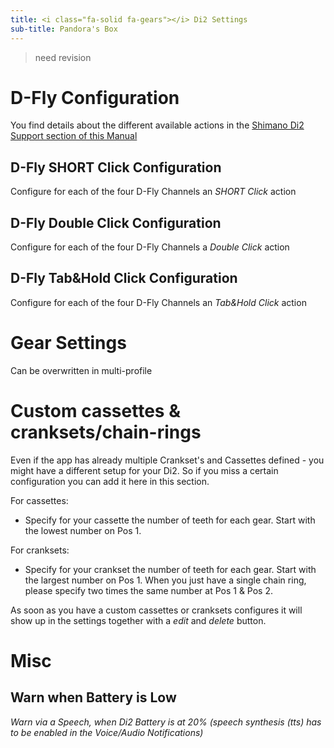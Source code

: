 ```yaml
---
title: <i class="fa-solid fa-gears"></i> Di2 Settings
sub-title: Pandora's Box
---
```


> need revision

# D-Fly Configuration
You find details about the different available actions in the [Shimano Di2 Support section of this Manual](../3600-di2/#actions) 
## D-Fly SHORT Click Configuration
Configure for each of the four D-Fly Channels an _SHORT Click_ action 
## D-Fly Double Click Configuration
Configure for each of the four D-Fly Channels a _Double Click_ action
## D-Fly Tab&Hold Click Configuration
Configure for each of the four D-Fly Channels an _Tab&Hold Click_ action

# Gear Settings
Can be overwritten in multi-profile

# Custom cassettes & cranksets/chain-rings
Even if the app has already multiple Crankset's and Cassettes defined - you might have a different setup for your Di2.
So if you miss a certain configuration you can add it here in this section.

For cassettes:
- Specify for your cassette the number of teeth for each gear. Start with the lowest number on Pos 1.

For cranksets:
- Specify for your crankset the number of teeth for each gear. Start with the largest number on Pos 1. When you just
  have a single chain ring, please specify two times the same number at Pos 1 & Pos 2.

As soon as you have a custom cassettes or cranksets configures it will show up in the settings together with a _edit_
and _delete_ button.

# Misc

## Warn when Battery is Low <i class="fa-solid fa-toggle-off">
Warn via a Speech, when Di2 Battery is at 20% (speech synthesis (tts) has to be enabled in the _Voice/Audio
Notifications_)